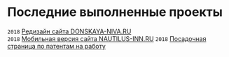 # Последние выполненные проекты

`2018` [Редизайн сайта DONSKAYA-NIVA.RU](donskaya-niva.ru)  
`2018` [Мобильная версия сайта NAUTILUS-INN.RU](nautilus-inn.ru__mobile)
`2018` [Посадочная страница по патентам на работу](guestworkers.ru__patent)